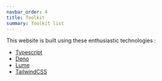 ```yaml
---
navbar_order: 4
title: Toolkit
summary: Toolkit list
---
```


This website is built using these enthusiastic technologies :

- <a href="https://www.typescriptlang.org" target="_blank" aria-label="Open new tab & reach typescriptlang.org">Typescript</a>
- <a href="https://deno.land" target="_blank" aria-label="Open new tab & reach deno.land">Deno</a>
- <a href="https://lume.land" target="_blank" aria-label="Open new tab & reach lume.land">Lume</a>
- <a href="https://tailwindcss.com" target="_blank" aria-label="Open new tab & reach tailwindcss.com">TailwindCSS</a>
